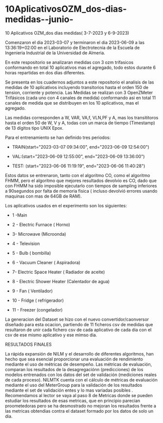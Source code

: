 # 10AplicativosOZM_dos-dias-medidas--junio-
10 Aplicativos OZM_dos dias medidas( 3-7-2023  y 6-9-2023)



Comenzaron el dia 2023-03-07 y terminaron el dia 2023-06-09 a las 13:36:19+02:00 en el Laboratorio de Electrotecnia de la Escuela de Ingenieria Industrial de la Universidad de Almeria.

En este respositorio se analizaran medidas con 3 ozm trifasicos conformando en total 10 aplicativos mas el agregado, todo estos durante 6 horas repartidas en dos dias diferentes.

Se presenta en los cuadernos adjuntos a este repositorio el analisis de las medidas de 10 aplicativos incluyendo transitorios hasta el orden 150 de tension, corriente y potencia. Las Medidas se realizan con 3 OpenZMeter Trifásicos (cada uno con 4 canales de medida) conformando asi en total 11 canales de medida que se distribuyen en los 10 aplicativos, mas el agregado.

Las medidas corresponden a W, VAR, VA,f, VLN,PF y A, mas los transititoros hasta el orden 50 de W, V y A, todas con un marca de tiempo (Timestamp) de 13 dígitos tipo UNIX Epox. 


Para el entrenamiento se han definido tres periodos:

- TRAIN(start="2023-03-07 09:34:00", end="2023-06-09 12:54:00")

- VAL:(start="2023-06-09 12:55:00", end="2023-06-09 13:36:00")

- TEST: (start="2023-06-06 11:19:19", end="2023-06-06 11:40:28")

Estos datos se entrenaron, tanto con el algoritmo CO, como el algoritmo FHMM, pero el algoritmo que mejores resultados devolvio es CO, dado que con FHMM ha sido imposible ejecutarlo con tiempos de sampling inferiores a 90segundos por falta de memoria fisica ( incluso devolvió errores usando maquinas con mas de 64GB de RAM).


Los aplicativos usados en el experimento son los siguientes:

- 1 -Main

- 2 - Electric Furnace ( Horno)

- 3- Microwave (Microonda)

- 4 - Television

- 5 - Bulb ( bombilla)

- 6 - Vacuum Cleaner ( Aspiradora)

- 7- Electric Space Heater ( Radiador de aceite)

- 8 - Electric Shower Heater (Calentador de agua)

- 9 - Fan ( Ventilador)

- 10 - Fridge ( refrigerador)

- 11 - Freezer (congelador)


La generacion del Dataset se hizo con el nuevo convertidor/caonversor  diseñado para esta ocacion, partiendo de 11 ficheros csv de medidas que resultaron de unir cada fichero csv de cada aplicativo de cada dia  con el csv de ese mismo aplicativo y ese mimso dia. 


RESULTADOS FINALES 

La rápida expansión de NILM y el desarrollo de diferentes algoritmos, han hecho que sea esencial proporcionar una evaluación de rendimiento mediante el uso de métricas de desempeño. Las métricas de evaluación, comparan los resultados de la desagregaciónn (predicciones) de los modelos entrenados con los datos del set de validación (mediciones reales de cada proceso). NILMTK cuenta con el cálculo de métricas de evaluación mediante el uso del MeterGroup para la validación de los resultados mediante el set de validación entes y lo mas variadas posibles .
Recomendamos al lector se vaya al paso 8 de Metricas donde se pueden estudiar los resultados de esas metricas, que en principio parecian proometedoras pero se ha desmostrado no mejoran  los resultados frente a las metricas obtendias contra el  dataset formado por los datos de solo un dia.
